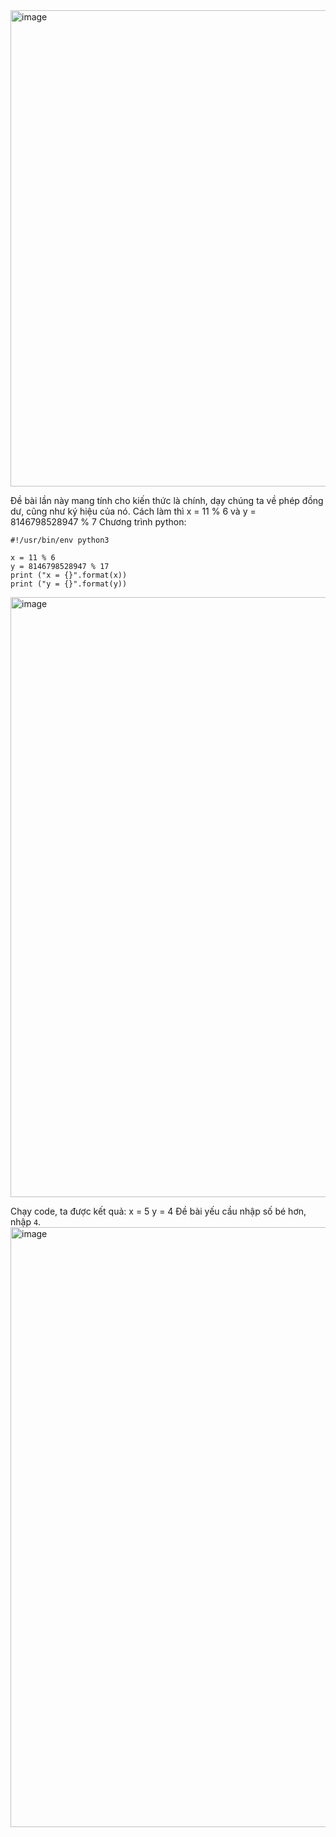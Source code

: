 <img width="762" alt="image" src="https://github.com/Vanmaxohp/EHC_Challenge_CryptoHack/assets/90485791/75a40352-e9f0-49ba-80d0-225782702954">

Đề bài lần này mang tính cho kiến thức là chính, dạy chúng ta về phép đồng dư, cũng như ký hiệu của nó.
Cách làm thì x = 11 % 6 và y = 8146798528947 % 7
Chương trình python:
```
#!/usr/bin/env python3

x = 11 % 6
y = 8146798528947 % 17
print ("x = {}".format(x))
print ("y = {}".format(y))
```

<img width="960" alt="image" src="https://github.com/Vanmaxohp/EHC_Challenge_CryptoHack/assets/90485791/c3540537-4183-4062-9eff-00eba27a9175">

Chạy code, ta được kết quả:
x = 5
y = 4
Đề bài yếu cầu nhập số bé hơn, nhập `4`.
<img width="960" alt="image" src="https://github.com/Vanmaxohp/EHC_Challenge_CryptoHack/assets/90485791/72f02b56-5517-4f91-803e-c458a4cf422d">
